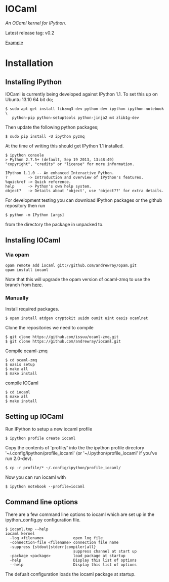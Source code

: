 IOCaml
======

*An OCaml kernel for IPython.*

Latest release tag: v0.2

[Example](http://nbviewer.ipython.org/github/andrewray/iocaml/blob/master/notebooks/iocaml-test-notebook.ipynb)

# Installation

## Installing IPython

IOCaml is currently being developed against IPython 1.1. To set this up on Ubuntu 13.10 64 bit do;

```
$ sudo apt-get install libzmq3-dev python-dev ipython ipython-notebook \
   python-pip python-setuptools python-jinja2 m4 zlib1g-dev
```

Then update the following python packages;

```
$ sudo pip install -U ipython pyzmq
```

At the time of writing this should get IPython 1.1 installed.

```
$ ipython console
> Python 2.7.5+ (default, Sep 19 2013, 13:48:49) 
"copyright", "credits" or "license" for more information.

IPython 1.1.0 -- An enhanced Interactive Python.
?         -> Introduction and overview of IPython's features.
%quickref -> Quick reference.
help      -> Python's own help system.
object?   -> Details about 'object', use 'object??' for extra details.
```

For development testing you can download IPython packages or the github repository then run

```
$ python -m IPython [args]
```

from the directory the package in unpacked to.

## Installing IOCaml

### Via opam 

```
opam remote add iocaml git://github.com/andrewray/opam.git
opam install iocaml
```

Note that this will upgrade the opam version of ocaml-zmq to use the branch from [here](https://github.com/issuu/ocaml-zmq).

### Manually

Install required packages.

```
$ opam install atdgen cryptokit uuidm ounit uint oasis ocamlnet
```

Clone the repositories we need to compile

```
$ git clone https://github.com/issuu/ocaml-zmq.git
$ git clone https://github.com/andrewray/iocaml.git
```

Compile ocaml-zmq

```
$ cd ocaml-zmq
$ oasis setup
$ make all
$ make install
```

compile IOCaml

```
$ cd iocaml
$ make all
$ make install
```

## Setting up IOCaml

Run IPython to setup a new iocaml profile

```
$ ipython profile create iocaml
```

Copy the contents of 'profile/' into the the ipython profile directory '~/.config/ipython/profile_iocaml' (or '~/.ipython/profile_iocaml' if you've run 2.0-dev).

```
$ cp -r profile/* ~/.config/ipython/profile_iocaml/
```

Now you can run iocaml with

```
$ ipython notebook --profile=iocaml
```

## Command line options

There are a few command line options to iocaml which are set up in the ipython_config.py configuration file.

```
$ iocaml.top --help
iocaml kernel
  -log <filename>             open log file
  -connection-file <filename> connection file name
  -suppress {stdout|stderr|compiler|all}
                              suppress channel at start up
  -package <package>          load package at startup
  -help                       Display this list of options
  --help                      Display this list of options
```

The defualt configuration loads the iocaml package at startup.

